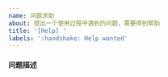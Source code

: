 ```yaml
---
name: 问题求助
about: 提出一个使用过程中遇到的问题，需要得到帮助
title: '[Help] '
labels: ':handshake: Help wanted'
---
```


#### 问题描述

<!--
例如，在使用 xxx 时出现了 xxx 报错。
如果是页面问题，需要提供浏览器版本。
-->
